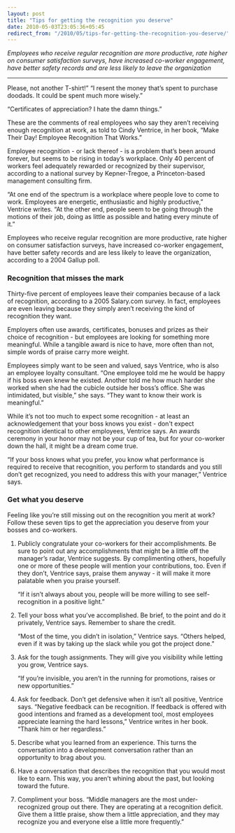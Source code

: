 ```yaml
---
layout: post
title: "Tips for getting the recognition you deserve"
date: 2010-05-03T23:05:36+05:45
redirect_from: "/2010/05/tips-for-getting-the-recognition-you-deserve/"
---
```


*Employees who receive regular recognition are more productive, rate higher on consumer satisfaction surveys, have increased co-worker engagement, have better safety records and are less likely to leave the organization*

---

Please, not another T-shirt!” “I resent the money that’s spent to purchase doodads. It could be spent much more wisely.”

“Certificates of appreciation? I hate the damn things.”

These are the comments of real employees who say they aren’t receiving enough recognition at work, as told to Cindy Ventrice, in her book, “Make Their Day! Employee Recognition That Works.”

Employee recognition - or lack thereof - is a problem that’s been around forever, but seems to be rising in today’s workplace. Only 40 percent of workers feel adequately rewarded or recognized by their supervisor, according to a national survey by Kepner-Tregoe, a Princeton-based management consulting firm.

“At one end of the spectrum is a workplace where people love to come to work. Employees are energetic, enthusiastic and highly productive,” Ventrice writes. “At the other end, people seem to be going through the motions of their job, doing as little as possible and hating every minute of it.”

Employees who receive regular recognition are more productive, rate higher on consumer satisfaction surveys, have increased co-worker engagement, have better safety records and are less likely to leave the organization, according to a 2004 Gallup poll.

### Recognition that misses the mark

Thirty-five percent of employees leave their companies because of a lack of recognition, according to a 2005 Salary.com survey. In fact, employees are even leaving because they simply aren’t receiving the kind of recognition they want.

Employers often use awards, certificates, bonuses and prizes as their choice of recognition - but employees are looking for something more meaningful. While a tangible award is nice to have, more often than not, simple words of praise carry more weight.

Employees simply want to be seen and valued, says Ventrice, who is also an employee loyalty consultant. “One employee told me he would be happy if his boss even knew he existed. Another told me how much harder she worked when she had the cubicle outside her boss’s office. She was intimidated, but visible,” she says. “They want to know their work is meaningful.”

While it’s not too much to expect some recognition - at least an acknowledgement that your boss knows you exist - don't expect recognition identical to other employees, Ventrice says. An awards ceremony in your honor may not be your cup of tea, but for your co-worker down the hall, it might be a dream come true.

“If your boss knows what you prefer, you know what performance is required to receive that recognition, you perform to standards and you still don’t get recognized, you need to address this with your manager,” Ventrice says.

### Get what you deserve

Feeling like you’re still missing out on the recognition you merit at work? Follow these seven tips to get the appreciation you deserve from your bosses and co-workers.

<ol>
<li><p>Publicly congratulate your co-workers for their accomplishments. Be sure to point out any accomplishments that might be a little off the manager’s radar, Ventrice suggests. By complimenting others, hopefully one or more of these people will mention your contributions, too. Even if they don’t, Ventrice says, praise them anyway - it will make it more palatable when you praise yourself.</p>

<p>“If it isn’t always about you, people will be more willing to see self-recognition in a positive light.”</p></li>

<li><p>Tell your boss what you’ve accomplished. Be brief, to the point and do it privately, Ventrice says. Remember to share the credit.</p>

<p>“Most of the time, you didn’t in isolation,” Ventrice says. “Others helped, even if it was by taking up the slack while you got the project done.”</p></li>

<li><p>Ask for the tough assignments. They will give you visibility while letting you grow, Ventrice says.</p>

<p>“If you’re invisible, you aren’t in the running for promotions, raises or new opportunities.”</p></li>

<li><p>Ask for feedback. Don’t get defensive when it isn’t all positive, Ventrice says. “Negative feedback can be recognition. If feedback is offered with good intentions and framed as a development tool, most employees appreciate learning the hard lessons,” Ventrice writes in her book. “Thank him or her regardless.”</p></li>

<li><p>Describe what you learned from an experience. This turns the conversation into a development conversation rather than an opportunity to brag about you.</p></li>

<li><p>Have a conversation that describes the recognition that you would most like to earn. This way, you aren’t whining about the past, but looking toward the future.</p></li>

<li><p>Compliment your boss. “Middle managers are the most under-recognized group out there. They are operating at a recognition deficit. Give them a little praise, show them a little appreciation, and they may recognize you and everyone else a little more frequently.”</p></li>
</ol>
